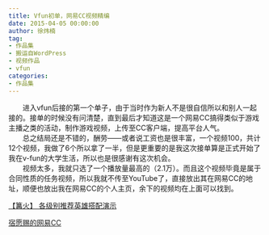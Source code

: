 ```yaml
---
title: Vfun初单，网易CC视频精编
date: 2015-04-05 00:00:00
author: 徐炜楠
tag: 
- 作品集
- 搬运自WordPress
- 视频作品
- vfun
categories: 
- 作品集
---
```

<p>　　进入vfun后接的第一个单子，由于当时作为新人不是很自信所以和别人一起接的。接单的时候没有问清楚，直到最后才知道这是一个网易CC搞得类似于游戏主播之类的活动，制作游戏视频，上传至CC客户端，提高平台人气。<br>　　总之结局还是不错的，酬劳——或者说工资也是很丰富，一个视频100，共计12个视频，我做了6个所以拿了一半，但是更重要的是我这次接单算是正式开始了我在v-fun的大学生活，所以也是很感谢有这次机会。<br>　　视频太多，我就只选了一个播放量最高的（2.1万）。而且这个视频毕竟是属于合同性质的任务视频，所以我就不传至YouTube了，直接放出其在网易CC的地址，顺便也放出我在网易CC的个人主页，余下的视频均在上面可以找到。</p><p><a href="http://mzone.cc.163.com/game/5523e7b1633f5f29bb296e83?gametype=431&amp;ccid=54021146&amp;source=6" target="_blank" rel="external">【篝火】 各级别推荐英雄搭配演示</a></p><p><a href="http://mzone.cc.163.com/54021146" target="_blank" rel="external">宿愿赐的网易CC</a></p>